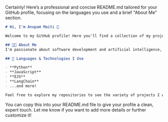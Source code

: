 Certainly! Here’s a professional and concise README.md tailored for your GitHub profile, focusing on the languages you use and a brief "About Me" section.

```markdown
# Hi, I'm Anupam Maiti 👋

Welcome to my GitHub profile! Here you'll find a collection of my projects and configuration files.

## 🧑‍💻 About Me
I'm passionate about software development and artificial intelligence, and I enjoy building innovative solutions using modern technologies. My repositories showcase my work in backend, frontend, and AI-powered applications.

## 🚀 Languages & Technologies I Use

- **Python**
- **JavaScript**
- **EJS**
- **LangChain**
- ...and more!

Feel free to explore my repositories to see the variety of projects I work on. If you have any questions or want to collaborate, don't hesitate to reach out!

```

You can copy this into your README.md file to give your profile a clean, expert touch. Let me know if you want to add more details or further customize it!
